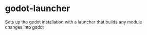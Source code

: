 # godot-launcher
Sets up the godot installation with a launcher that builds any module changes into godot
